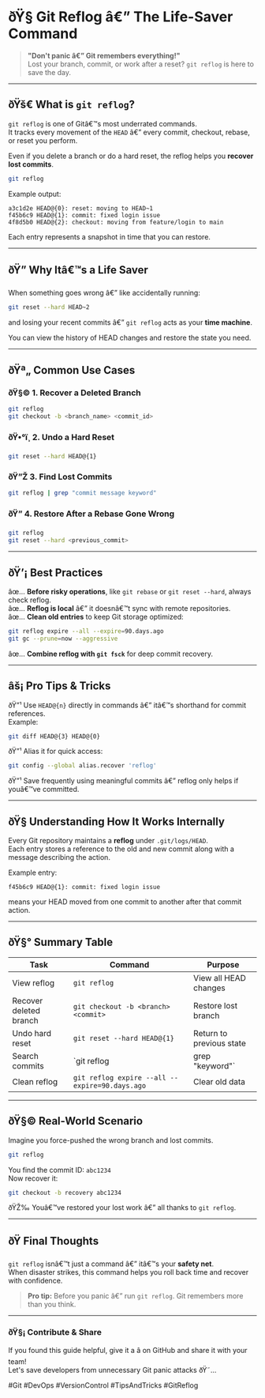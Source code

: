 # ðŸ§  Git Reflog â€” The Life-Saver Command

> **"Don't panic â€” Git remembers everything!"**  
> Lost your branch, commit, or work after a reset? `git reflog` is here to save the day.  

---

## ðŸš€ What is `git reflog`?
`git reflog` is one of Gitâ€™s most underrated commands.  
It tracks every movement of the `HEAD` â€” every commit, checkout, rebase, or reset you perform.

Even if you delete a branch or do a hard reset, the reflog helps you **recover lost commits**.

```bash
git reflog
```

Example output:
```
a3c1d2e HEAD@{0}: reset: moving to HEAD~1
f45b6c9 HEAD@{1}: commit: fixed login issue
4f8d5b0 HEAD@{2}: checkout: moving from feature/login to main
```

Each entry represents a snapshot in time that you can restore.

---

## ðŸ” Why Itâ€™s a Life Saver
When something goes wrong â€” like accidentally running:
```bash
git reset --hard HEAD~2
```
and losing your recent commits â€” `git reflog` acts as your **time machine**.

You can view the history of HEAD changes and restore the state you need.

---

## ðŸª„ Common Use Cases

### ðŸ§© 1. Recover a Deleted Branch
```bash
git reflog
git checkout -b <branch_name> <commit_id>
```

### ðŸ•°ï¸ 2. Undo a Hard Reset
```bash
git reset --hard HEAD@{1}
```

### ðŸ”Ž 3. Find Lost Commits
```bash
git reflog | grep "commit message keyword"
```

### ðŸ” 4. Restore After a Rebase Gone Wrong
```bash
git reflog
git reset --hard <previous_commit>
```

---

## ðŸ’¡ Best Practices

âœ… **Before risky operations**, like `git rebase` or `git reset --hard`, always check reflog.  
âœ… **Reflog is local** â€” it doesnâ€™t sync with remote repositories.  
âœ… **Clean old entries** to keep Git storage optimized:
```bash
git reflog expire --all --expire=90.days.ago
git gc --prune=now --aggressive
```

âœ… **Combine reflog with `git fsck`** for deep commit recovery.

---

## âš¡ Pro Tips & Tricks

ðŸ”¹ Use `HEAD@{n}` directly in commands â€” itâ€™s shorthand for commit references.  
Example:
```bash
git diff HEAD@{3} HEAD@{0}
```

ðŸ”¹ Alias it for quick access:
```bash
git config --global alias.recover 'reflog'
```

ðŸ”¹ Save frequently using meaningful commits â€” reflog only helps if youâ€™ve committed.

---

## ðŸ§  Understanding How It Works Internally

Every Git repository maintains a **reflog** under `.git/logs/HEAD`.  
Each entry stores a reference to the old and new commit along with a message describing the action.

Example entry:
```
f45b6c9 HEAD@{1}: commit: fixed login issue
```
means your HEAD moved from one commit to another after that commit action.

---

## ðŸ§° Summary Table

| Task | Command | Purpose |
|------|----------|----------|
| View reflog | `git reflog` | View all HEAD changes |
| Recover deleted branch | `git checkout -b <branch> <commit>` | Restore lost branch |
| Undo hard reset | `git reset --hard HEAD@{1}` | Return to previous state |
| Search commits | `git reflog | grep "keyword"` | Locate lost commit |
| Clean reflog | `git reflog expire --all --expire=90.days.ago` | Clear old data |

---

## ðŸ§© Real-World Scenario

Imagine you force-pushed the wrong branch and lost commits.

```bash
git reflog
```
You find the commit ID: `abc1234`  
Now recover it:
```bash
git checkout -b recovery abc1234
```
ðŸŽ‰ Youâ€™ve restored your lost work â€” all thanks to `git reflog`.

---

## ðŸ Final Thoughts

`git reflog` isnâ€™t just a command â€” itâ€™s your **safety net**.  
When disaster strikes, this command helps you roll back time and recover with confidence.

> **Pro tip:** Before you panic â€” run `git reflog`. Git remembers more than you think.

---

### ðŸ§¡ Contribute & Share

If you found this guide helpful, give it a â­ on GitHub and share it with your team!  
Let's save developers from unnecessary Git panic attacks ðŸ˜…

#Git #DevOps #VersionControl #TipsAndTricks #GitReflog

